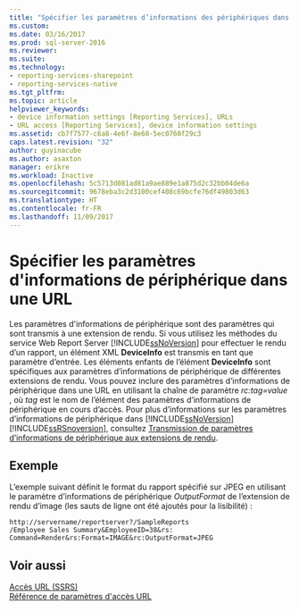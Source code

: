 ```yaml
---
title: "Spécifier les paramètres d’informations des périphériques dans une URL | Microsoft Docs"
ms.custom: 
ms.date: 03/16/2017
ms.prod: sql-server-2016
ms.reviewer: 
ms.suite: 
ms.technology:
- reporting-services-sharepoint
- reporting-services-native
ms.tgt_pltfrm: 
ms.topic: article
helpviewer_keywords:
- device information settings [Reporting Services], URLs
- URL access [Reporting Services], device information settings
ms.assetid: cb7f7577-c6a8-4e6f-8e60-5ec0760f29c3
caps.latest.revision: "32"
author: guyinacube
ms.author: asaxton
manager: erikre
ms.workload: Inactive
ms.openlocfilehash: 5c5713d081ad81a9ae889e1a875d2c32bb04de6a
ms.sourcegitcommit: 9678eba3c2d3100cef408c69bcfe76df49803d63
ms.translationtype: HT
ms.contentlocale: fr-FR
ms.lasthandoff: 11/09/2017
---
```

# <a name="specify-device-information-settings-in-a-url"></a>Spécifier les paramètres d'informations de périphérique dans une URL
  Les paramètres d'informations de périphérique sont des paramètres qui sont transmis à une extension de rendu. Si vous utilisez les méthodes du service Web Report Server [!INCLUDE[ssNoVersion](../includes/ssnoversion-md.md)] pour effectuer le rendu d’un rapport, un élément XML **DeviceInfo** est transmis en tant que paramètre d’entrée. Les éléments enfants de l’élément **DeviceInfo** sont spécifiques aux paramètres d’informations de périphérique de différentes extensions de rendu. Vous pouvez inclure des paramètres d’informations de périphérique dans une URL en utilisant la chaîne de paramètre *rc:tag=value* , où *tag* est le nom de l’élément des paramètres d’informations de périphérique en cours d’accès. Pour plus d’informations sur les paramètres d’informations de périphérique dans [!INCLUDE[ssNoVersion](../includes/ssnoversion-md.md)] [!INCLUDE[ssRSnoversion](../includes/ssrsnoversion-md.md)], consultez [Transmission de paramètres d’informations de périphérique aux extensions de rendu](../reporting-services/report-server-web-service/net-framework/passing-device-information-settings-to-rendering-extensions.md).  
  
## <a name="example"></a>Exemple  
 L’exemple suivant définit le format du rapport spécifié sur JPEG en utilisant le paramètre d’informations de périphérique *OutputFormat* de l’extension de rendu d’image (les sauts de ligne ont été ajoutés pour la lisibilité) :  
  
```  
http://servername/reportserver?/SampleReports  
/Employee Sales Summary&EmployeeID=38&rs:  
Command=Render&rs:Format=IMAGE&rc:OutputFormat=JPEG  
```  
  
## <a name="see-also"></a>Voir aussi  
 [Accès URL &#40;SSRS&#41;](../reporting-services/url-access-ssrs.md)   
 [Référence de paramètres d'accès URL](../reporting-services/url-access-parameter-reference.md)  
  
  
